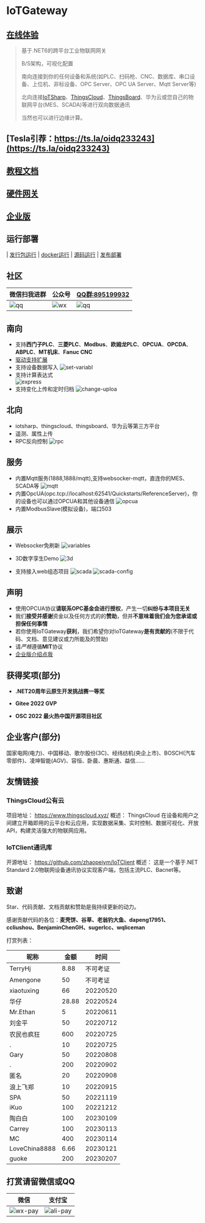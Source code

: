 # IoTGateway

## [在线体验](http://online.iotgateway.net/)

> 基于.NET6的跨平台工业物联网网关
> 
> B/S架构，可视化配置
> 
> 南向连接到你的任何设备和系统(如PLC、扫码枪、CNC、数据库、串口设备、上位机、非标设备、OPC Server、OPC UA Server、Mqtt Server等)
> 
> 北向连接[IoTSharp](https://github.com/IoTSharp/IoTSharp)、[ThingsCloud](https://www.thingscloud.xyz/)、[ThingsBoard](https://thingsboard.io/)、华为云或您自己的物联网平台(MES、SCADA)等进行双向数据通讯
> 
> 当然也可以进行边缘计算。
>

## [Tesla引荐：https://ts.la/oidq233243](https://ts.la/oidq233243)
## [教程文档](http://iotgateway.net/)
## [硬件网关](http://iotgateway.net/docs/hardware/selection/)
## [企业版](http://iotgateway.net/docs/enterprise/intro)

## 运行部署

| [发行包运行](http://iotgateway.net/docs/iotgateway-beginner/run/release-run) 
| [docker运行](http://iotgateway.net/docs/iotgateway-beginner/run/docker-run) 
| [源码运行](http://iotgateway.net/docs/iotgateway-beginner/run/source-run) 
| [发布部署](http://iotgateway.net/docs/iotgateway-beginner/run/publish-run) 


## 社区

| 微信扫我进群 | 公众号 |    [QQ群:895199932](https://jq.qq.com/?_wv=1027&k=mus0CV0W)  |
| ---- | ------ | ---- |
| ![qq](./images/wxgroup.png) | ![wx](./images/wx.jpg) | ![qq](./images/qq.png) |


## 南向
- 支持**西门子PLC**、**三菱PLC**、**Modbus**、**欧姆龙PLC**、**OPCUA**、**OPCDA**、**ABPLC**、**MT机床**、**Fanuc CNC**
- [驱动支持扩展](http://iotgateway.net/docs/iotgateway/driver/tcpclient)
- 支持设备数据写入
  ![set-variabl](./images/set-variable.png)  
- 支持计算表达式  
  ![express](./images/express.png)
- 支持变化上传和定时归档
  ![change-uploa](./images/change-upload.png)
  

## 北向
- iotsharp、thingscloud、thingsboard、华为云等第三方平台
- 遥测、属性上传
- RPC反向控制
  ![rpc](./images/rpc.gif)

## 服务
- 内置Mqtt服务(1888,1888/mqtt),支持websocker-mqtt，直连你的MES、SCADA等
  ![mqtt](./images/mqtt.png)
- 内置OpcUA(opc.tcp://localhost:62541/Quickstarts/ReferenceServer)，你的设备也可以通过OPCUA和其他设备通信
  ![opcua](./images/opcua.png)
- 内置ModbusSlave(模拟设备)，端口503

## 展示
- Websocker免刷新
![variables](./images/variables.gif)

- 3D数字孪生Demo
  ![3d](./images/3d.gif)
  
- 支持接入web组态项目
![scada](./images/scada.gif)
![scada-config](./images/scada-config.png)

## 声明

- 使用OPCUA协议**请联系OPC基金会进行授权**，产生一切**纠纷与本项目无关**
- 我们**接受并感谢**资金以及任何方式的的**赞助**，但并**不意味着我们会为您承诺或担保任何事情**
- 若你使用IoTGateway**获利**，我们希望你对IoTGateway**是有贡献的**(不限于代码、文档、意见建议或力所能及的赞助)
- 请*严格*遵循**MIT**协议
- [企业版介绍点我](http://iotgateway.net/docs/enterprise/intro)



## 获得奖项(部分)

- **.NET20周年云原生开发挑战赛一等奖**

- **Gitee 2022 GVP**

- **OSC 2022 最火热中国开源项目社区**

## 企业客户(部分)

国家电网(电力)、中国移动、歌尔股份(3C)、经纬纺机(央企上市)、BOSCH(汽车零部件)、凌坤智能(AGV)、容恒、卧晨、惠斯通、益信......

## 友情链接

### ThingsCloud公有云

项目地址：
https://www.thingscloud.xyz/
概述：
ThingsCloud 在设备和用户之间建立开箱即用的云平台和云应用，实现数据采集、实时控制、数据可视化、开放 API，构建灵活强大的物联网应用。

### IoTClient通讯库

开源地址：
https://github.com/zhaopeiym/IoTClient
概述：
这是一个基于.NET Standard 2.0物联网设备通讯协议实现客户端，包括主流PLC、Bacnet等。

## 致谢

Star、代码贡献、文档贡献和赞助是我持续更新的动力。

感谢贡献代码的各位：**麦壳饼、谷草、老翁钓大鱼、dapeng17951、ccliushou、BenjaminChenGH、sugerlcc、wqliceman**

打赏列表：

| 昵称          | 金额  | 时间     |
| ------------- | ----- | -------- |
| TerryHj       | 8.88  | 不可考证 |
| Amengone      | 50    | 不可考证 |
| xiaotuxing    | 66    | 20220520 |
| 华仔          | 28.88 | 20220524 |
| Mr.Ethan      | 5     | 20220611 |
| 刘金平        | 50    | 20220712 |
| 农民也疯狂    | 600   | 20220725 |
| .             | 10    | 20220725 |
| Gary          | 50    | 20220808 |
| .             | 200   | 20220902 |
| 匿名          | 20    | 20220908 |
| 浪上飞郑      | 10    | 20220915 |
| SPA           | 50    | 20221119 |
| iKuo          | 100   | 20221212 |
| 陶白白        | 100   | 20230109 |
| Carrey        | 100   | 20230113 |
| MC            | 400   | 20230114 |
| LoveChina8888 | 6.66  | 20230121 |
| guoke         | 200   | 20230207 |



## 打赏请留微信或QQ

|  微信 | 支付宝 |
| ----- | ---- |
| ![wx-pay](./images/wx-pay.jpg) | ![ali-pay](./images/ali-pay.png) |
